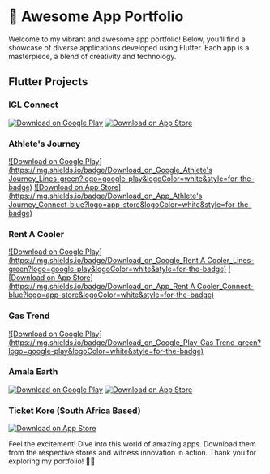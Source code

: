 # 🚀 Awesome App Portfolio

Welcome to my vibrant and awesome app portfolio! Below, you'll find a showcase of diverse applications developed using Flutter. Each app is a masterpiece, a blend of creativity and technology.
## Flutter Projects

### IGL Connect
[![Download on Google Play](https://img.shields.io/badge/Download_on_Google_Play-IGL_Connect-green?logo=google-play&logoColor=white&style=for-the-badge)](https://play.google.com/store/apps/details?id=com.CustomerApp)
[![Download on App Store](https://img.shields.io/badge/Download_on_App_Store-IGL_Connect-blue?logo=app-store&logoColor=white&style=for-the-badge)](https://apps.apple.com/in/app/igl-connect/id1147477099)

### Athlete's Journey
[![Download on Google Play](https://img.shields.io/badge/Download_on_Google_Athlete's Journey_Lines-green?logo=google-play&logoColor=white&style=for-the-badge)](https://play.google.com/store/apps/details?id=com.athletesjourney.athletes_journey&hl=en&gl=US)
[![Download on App Store](https://img.shields.io/badge/Download_on_App_Athlete's Journey_Connect-blue?logo=app-store&logoColor=white&style=for-the-badge)](https://apps.apple.com/in/app/athletes-journey/id6448454026)

### Rent A Cooler
[![Download on Google Play](https://img.shields.io/badge/Download_on_Google_Rent A Cooler_Lines-green?logo=google-play&logoColor=white&style=for-the-badge)](https://play.google.com/store/apps/details?id=com.rentacooler.rentacooler&hl=en_US)
[![Download on App Store](https://img.shields.io/badge/Download_on_App_Rent A Cooler_Connect-blue?logo=app-store&logoColor=white&style=for-the-badge)](https://apps.apple.com/vn/app/rent-a-cooler/id6449244684)

### Gas Trend
[![Download on Google Play](https://img.shields.io/badge/Download_on_Google_Play-Gas Trend-green?logo=google-play&logoColor=white&style=for-the-badge)](https://play.google.com/store/apps/details?id=com.prinfotech.gas_trend)

### Amala Earth
[![Download on Google Play](https://img.shields.io/badge/Download_on_Google_Play-Amala_Earth-green?logo=google-play&logoColor=white&style=for-the-badge)](https://play.google.com/store/apps/details?id=com.amala.earth)
[![Download on App Store](https://img.shields.io/badge/Download_on_App_Store-Amala_Earth-blue?logo=app-store&logoColor=white&style=for-the-badge)](https://apps.apple.com/in/app/amala-earth/id1591399697)

### Ticket Kore (South Africa Based)
[![Download on App Store](https://img.shields.io/badge/Download_on_App_Store-Ticket_Kore-blue?logo=app-store&logoColor=white&style=for-the-badge)](https://apps.apple.com/us/app/itunes-connect/id376771144)


Feel the excitement! Dive into this world of amazing apps. Download them from the respective stores and witness innovation in action. Thank you for exploring my portfolio! 🚀✨

